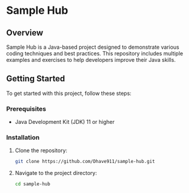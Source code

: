 # Sample Hub

## Overview
Sample Hub is a Java-based project designed to demonstrate various coding techniques and best practices. This repository includes multiple examples and exercises to help developers improve their Java skills.

## Getting Started
To get started with this project, follow these steps:

### Prerequisites
- Java Development Kit (JDK) 11 or higher


### Installation
1. Clone the repository:
    ```sh
    git clone https://github.com/Dhave911/sample-hub.git
    ```
2. Navigate to the project directory:
    ```sh
    cd sample-hub
    ```
